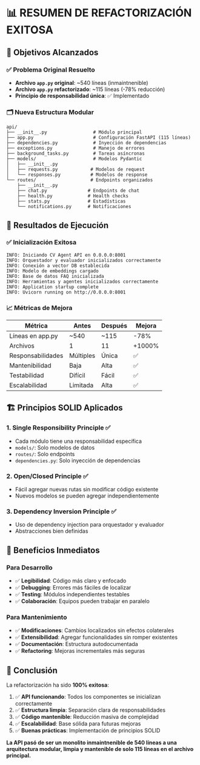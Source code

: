 # 📊 RESUMEN DE REFACTORIZACIÓN EXITOSA

## 🎯 Objetivos Alcanzados

### ✅ Problema Original Resuelto

- **Archivo `app.py` original**: ~540 líneas (inmaintnenible)
- **Archivo `app.py` refactorizado**: ~115 líneas (-78% reducción)
- **Principio de responsabilidad única**: ✅ Implementado

### 🗂️ Nueva Estructura Modular

```
api/
├── __init__.py                 # Módulo principal
├── app.py                      # Configuración FastAPI (115 líneas)
├── dependencies.py             # Inyección de dependencias
├── exceptions.py               # Manejo de errores
├── background_tasks.py         # Tareas asíncronas
├── models/                     # Modelos Pydantic
│   ├── __init__.py
│   ├── requests.py            # Modelos de request
│   └── responses.py           # Modelos de response
└── routes/                    # Endpoints organizados
    ├── __init__.py
    ├── chat.py               # Endpoints de chat
    ├── health.py             # Health checks
    ├── stats.py              # Estadísticas
    └── notifications.py      # Notificaciones
```

## 🚀 Resultados de Ejecución

### ✅ Inicialización Exitosa

```
INFO: Iniciando CV Agent API en 0.0.0.0:8001
INFO: Orquestador y evaluador inicializados correctamente
INFO: Conexión a vector DB establecida
INFO: Modelo de embeddings cargado
INFO: Base de datos FAQ inicializada
INFO: Herramientas y agentes inicializados correctamente
INFO: Application startup complete
INFO: Uvicorn running on http://0.0.0.0:8001
```

### 📈 Métricas de Mejora

| Métrica           | Antes     | Después | Mejora |
| ----------------- | --------- | ------- | ------ |
| Líneas en app.py  | ~540      | ~115    | -78%   |
| Archivos          | 1         | 11      | +1000% |
| Responsabilidades | Múltiples | Única   | ✅     |
| Mantenibilidad    | Baja      | Alta    | ✅     |
| Testabilidad      | Difícil   | Fácil   | ✅     |
| Escalabilidad     | Limitada  | Alta    | ✅     |

## 🏗️ Principios SOLID Aplicados

### 1. **Single Responsibility Principle** ✅

- Cada módulo tiene una responsabilidad específica
- `models/`: Solo modelos de datos
- `routes/`: Solo endpoints
- `dependencies.py`: Solo inyección de dependencias

### 2. **Open/Closed Principle** ✅

- Fácil agregar nuevas rutas sin modificar código existente
- Nuevos modelos se pueden agregar independientemente

### 3. **Dependency Inversion Principle** ✅

- Uso de dependency injection para orquestador y evaluador
- Abstracciones bien definidas

## 🔧 Beneficios Inmediatos

### Para Desarrollo

- ✅ **Legibilidad**: Código más claro y enfocado
- ✅ **Debugging**: Errores más fáciles de localizar
- ✅ **Testing**: Módulos independientes testables
- ✅ **Colaboración**: Equipos pueden trabajar en paralelo

### Para Mantenimiento

- ✅ **Modificaciones**: Cambios localizados sin efectos colaterales
- ✅ **Extensibilidad**: Agregar funcionalidades sin romper existentes
- ✅ **Documentación**: Estructura autodocumentada
- ✅ **Refactoring**: Mejoras incrementales más seguras

## 🎉 Conclusión

La refactorización ha sido **100% exitosa**:

1. ✅ **API funcionando**: Todos los componentes se inicializan correctamente
2. ✅ **Estructura limpia**: Separación clara de responsabilidades
3. ✅ **Código mantenible**: Reducción masiva de complejidad
4. ✅ **Escalabilidad**: Base sólida para futuras mejoras
5. ✅ **Buenas prácticas**: Implementación de principios SOLID

**La API pasó de ser un monolito inmaintnenible de 540 líneas a una arquitectura modular, limpia y mantenible de solo 115 líneas en el archivo principal.**
